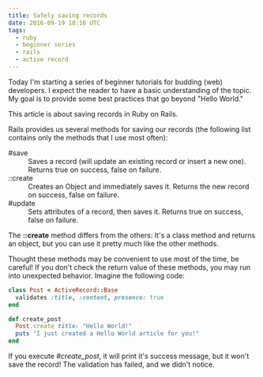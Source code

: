 ```yaml
---
title: Safely saving records
date: 2016-09-19 18:16 UTC
tags:
  - ruby
  - beginner series
  - rails
  - active record
---
```

Today I'm starting a series of beginner tutorials for budding (web) developers. I expect the reader to have a basic understanding of the topic. My goal is to provide some best practices that go beyond "Hello World."

This article is about saving records in Ruby on Rails.

Rails provides us several methods for saving our records (the following list contains only the methods that I use most often):

<dl>
  <dt>#save</dt>
  <dd>
    Saves a record (will update an existing record or insert a new one). Returns true on success, false on failure.
  </dd>

  <dt>::create</dt>
  <dd>
    Creates an Object and immediately saves it. Returns the new record on success, false on failure.
  </dd>

  <dt>#update</dt>
  <dd>
    Sets attributes of a record, then saves it. Returns true on success, false on failure.
  </dd>
</dl>

The **::create** method differs from the others: It's a class method and returns an object, but you can use it pretty much like the other methods.

Thought these methods may be convenient to use most of the time, be careful! If you don't check the return value of these methods, you may run into unexpected behavior. Imagine the following code:

```ruby
class Post < ActiveRecord::Base
  validates :title, :content, presence: true
end

def create_post
  Post.create title: "Hello World!"
  puts "I just created a Hello World article for you!"
end
```

If you execute *#create_post*, it will print it's success message, but it won't save the record! The validation has failed, and we didn't notice.
